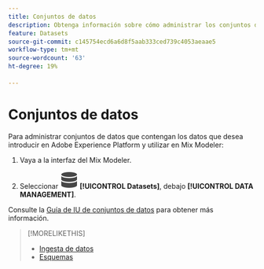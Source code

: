```yaml
---
title: Conjuntos de datos
description: Obtenga información sobre cómo administrar los conjuntos de datos necesarios para introducir datos en Mix Modeler.
feature: Datasets
source-git-commit: c145754ecd6a6d8f5aab333ced739c4053aeaae5
workflow-type: tm+mt
source-wordcount: '63'
ht-degree: 19%

---
```



# Conjuntos de datos

Para administrar conjuntos de datos que contengan los datos que desea introducir en Adobe Experience Platform y utilizar en Mix Modeler:

1. Vaya a la interfaz del Mix Modeler.

1. Seleccionar ![Datos](../assets/icons/Data.svg) **[!UICONTROL Datasets]**, debajo **[!UICONTROL DATA MANAGEMENT]**.

Consulte la [Guía de IU de conjuntos de datos](https://experienceleague.adobe.com/docs/experience-platform/catalog/datasets/user-guide.html?lang=es) para obtener más información.

>[!MORELIKETHIS]
>
>* [Ingesta de datos](overview.md)
>* [Esquemas](schemas.md)
